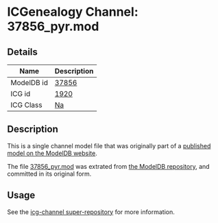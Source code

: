 # ICGenealogy Channel: 37856\_pyr.mod

## Details

Name | Description
---- | -----------
ModelDB id | [37856](http://senselab.med.yale.edu/ModelDB/ShowModel.cshtml?model=37856)
ICG id | [1920](http://icg.neurotheory.ox.ac.uk/channels/2/1920)
ICG Class | [Na](http://icg.neurotheory.ox.ac.uk/channels/2)

## Description

This is a single channel model file that was originally part of a [published model on the ModelDB website](http://senselab.med.yale.edu/mModelDB/ShowModel.cshtml?model=37856).

The file [37856\_pyr.mod](37856_pyr.mod) was extrated from [the ModelDB repository](http://senselab.med.yale.edu/ModelDB/ShowModel.cshtml?model=37856), and committed in its original form.

## Usage

See the [icg-channel super-repository](https://github.com/icgenealogy/icg-channels) for more information.